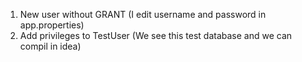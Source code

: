 1) New user without GRANT (I edit username and password in app.properties)
2) Add privileges to TestUser (We see this test database and we can compil in idea)
